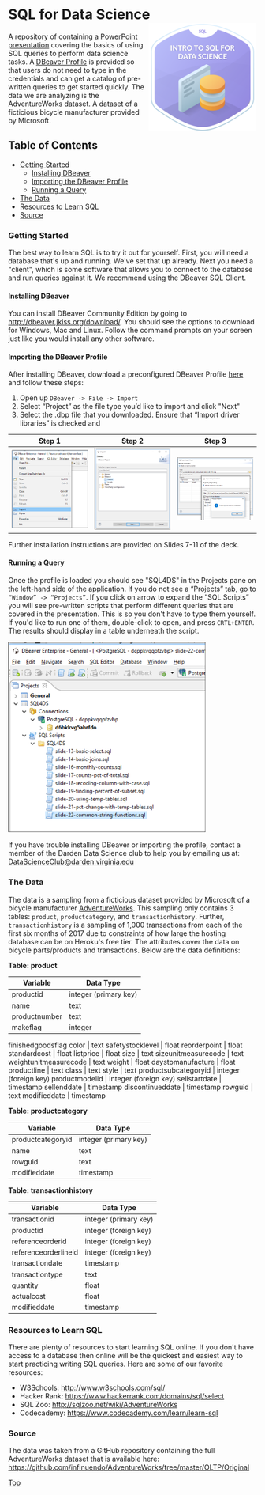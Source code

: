 # SQL for Data Science<img src="./resources/sql-for-data-science.png" width="220px" align="right" />
A repository of containing a [PowerPoint presentation](https://cdn.rawgit.com/DardenDSC/club-resources/master/presentations/sql-for-data-science/sql-for-data-science.pdf) 
covering the basics of using SQL queries to perform data science tasks. A [DBeaver Profile](https://cdn.rawgit.com/DardenDSC/club-resources/master/presentations/sql-for-data-science/DBeaver%20Profile.dbp) 
is provided so that users do not need to type in the credentials and can get a catalog 
of pre-written queries to get started quickly. The data we are analyzing is the 
AdventureWorks dataset. A dataset of a ficticious bicycle manufacturer provided by Microsoft.

## Table of Contents
 - [Getting Started](#getting-started)
   - [Installing DBeaver](#installing-dbeaver)
   - [Importing the DBeaver Profile](#importing-the-dbeaver-profile)
   - [Running a Query](#running-a-query)   
 - [The Data](#the-data)
 - [Resources to Learn SQL](#resources-to-learn-sql)
 - [Source](#source)
 
### Getting Started
The best way to learn SQL is to try it out for yourself. First, you will need a database 
that's up and running. We've set that up already. Next you need a "client", which is some 
software that allows you to connect to the database and run queries against it. We 
recommend using the DBeaver SQL Client. 

#### Installing DBeaver
You can install DBeaver Community Edition by going to http://dbeaver.jkiss.org/download/. You should see 
the options to download for Windows, Mac and Linux. Follow the command prompts on your 
screen just like you would install any other software.

#### Importing the DBeaver Profile
After installing DBeaver, download a preconfigured DBeaver Profile [here](https://cdn.rawgit.com/DardenDSC/club-resources/presentations/sql-for-data-science/DBeaver%20Profile.dbp) 
and follow these steps: 

1. Open up `DBeaver -> File -> Import`
2. Select “Project” as the file type you’d like to import and click "Next"
3. Select the .dbp file that you downloaded. Ensure that “Import driver libraries” is checked and 

Step 1     |  Step 2       | Step 3
:-------------------------:|:-------------------------:|:-------------------------:
<img src="./resources/dbeaver-profile-import-1.png" width="250px" />  |  <img src="./resources/dbeaver-profile-import-2.png" width="250px" />   | <img src="./resources/dbeaver-profile-import-3.png" width="250px" />

Further installation instructions are provided on Slides 7-11 of the deck.

#### Running a Query

Once the profile is loaded you should see "SQL4DS" in the Projects pane on the left-hand 
side of the application. If you do not see a “Projects” tab, go to `“Window” -> “Projects”`. 
If you click on arrow to expand the “SQL Scripts” you will see pre-written scripts that 
perform different queries that are covered in the presentation. This is so you don't 
have to type them yourself. If you'd like to run one of them, double-click to open, and 
press `CRTL+ENTER`. The results should display in a table underneath the script.

<img src="./resources/dbeaver-profile-sql-scripts.png" width="400px" /> 

If you have trouble installing DBeaver or importing the profile, contact a member of 
the Darden Data Science club to help you by emailing us at: DataScienceClub@darden.virginia.edu

### The Data
The data is a sampling from a ficticious dataset provided by Microsoft of a bicycle manufacturer [AdventureWorks](https://relational.fit.cvut.cz/dataset/AdventureWorks). This sampling 
only contains 3 tables: `product`, `productcategory`, and `transactionhistory`. Further, 
`transactionhistory` is a sampling of 1,000 transactions from each of the first six months of 
2017 due to constraints of how large the hosting database can be on Heroku's free tier. 
The attributes cover the data on bicycle parts/products and transactions. Below are 
the data definitions: 

**Table: product**

Variable | Data Type
---|---------
productid | integer (primary key)
name | text
productnumber | text
makeflag | integer
finishedgoodsflag
color | text
safetystocklevel | float
reorderpoint | float
standardcost | float
listprice | float
size | text
sizeunitmeasurecode | text
weightunitmeasurecode | text
weight | float
daystomanufacture | float
productline | text
class | text
style | text
productsubcategoryid  | integer (foreign key)
productmodelid | integer (foreign key)
sellstartdate | timestamp
sellenddate | timestamp
discontinueddate | timestamp
rowguid | text
modifieddate | timestamp

**Table: productcategory**

Variable | Data Type
---|---------
productcategoryid | integer (primary key)
name | text
rowguid | text
modifieddate | timestamp

**Table: transactionhistory**

Variable | Data Type
---|---------
transactionid | integer (primary key)
productid | integer (foreign key)
referenceorderid | integer (foreign key) 
referenceorderlineid | integer (foreign key)
transactiondate | timestamp
transactiontype | text
quantity | float
actualcost | float
modifieddate | timestamp

### Resources to Learn SQL
There are plenty of resources to start learning SQL online. If you don't have access 
to a database then online will be the quickest and easiest way to start practicing 
writing SQL queries. Here are some of our favorite resources: 

- W3Schools: http://www.w3schools.com/sql/
- Hacker Rank: https://www.hackerrank.com/domains/sql/select
- SQL Zoo: http://sqlzoo.net/wiki/AdventureWorks
- Codecademy: https://www.codecademy.com/learn/learn-sql

### Source
The data was taken from a GitHub repository containing the full AdventureWorks dataset 
that is available here: https://github.com/infinuendo/AdventureWorks/tree/master/OLTP/Original

[Top](#sql-for-data-science)
